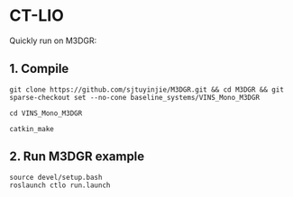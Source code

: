 # CT-LIO
Quickly run on M3DGR:

## 1. Compile
```
git clone https://github.com/sjtuyinjie/M3DGR.git && cd M3DGR && git sparse-checkout set --no-cone baseline_systems/VINS_Mono_M3DGR

cd VINS_Mono_M3DGR

catkin_make
```
## 2. Run M3DGR example
```
source devel/setup.bash
roslaunch ctlo run.launch
```
